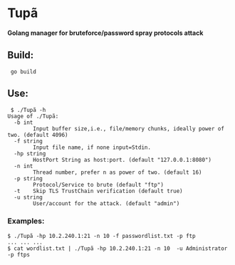 # Tupã

 **Golang manager for bruteforce/password spray protocols attack**

## Build:

     go build

## Use:

     $ ./Tupã -h
    Usage of ./Tupã:
      -b int
        	Input buffer size,i.e., file/memory chunks, ideally power of two. (default 4096)
      -f string
        	Input file name, if none input=Stdin.
      -hp string
        	HostPort String as host:port. (default "127.0.0.1:8080")
      -n int
        	Thread number, prefer n as power of two. (default 16)
      -p string
        	Protocol/Service to brute (default "ftp")
      -t	Skip TLS TrustChain verification (default true)
      -u string
        	User/account for the attack. (default "admin")

### Examples:

    $ ./Tupã -hp 10.2.240.1:21 -n 10 -f passwordlist.txt -p ftp
	...	...	...
    $ cat wordlist.txt | ./Tupã -hp 10.2.240.1:21 -n 10  -u Administrator -p ftps

